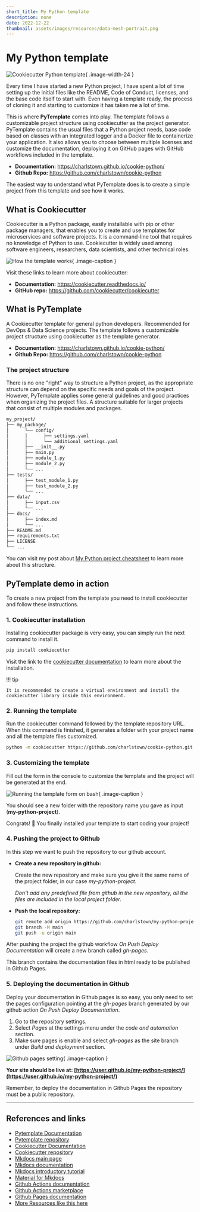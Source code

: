 ```yaml
---
short_title: My Python template
description: none
date: 2022-12-22
thumbnail: assets/images/resources/data-mesh-portrait.png
---
```


# My Python template

![Cookiecutter Python template](../../assets/images/resources/template-python-portrait.png){ .image-width-24 }

Every time I have started a new Python project, I have spent a lot of time setting up the initial files like the README, Code of Conduct, licenses, and the base code itself to start with. Even having a template ready, the process of cloning it and starting to customize it has taken me a lot of time.

This is where **PyTemplate** comes into play. The template follows a customizable project structure using cookiecutter as the project generator. PyTemplate contains the usual files that a Python project needs, base code based on classes with an integrated logger and a Docker file to containerize your application. It also allows you to choose between multiple licenses and customize the documentation, deploying it on GitHub pages with GitHub workflows included in the template.

- **Documentation:** https://charlstown.github.io/cookie-python/
- **Github Repo:** https://github.com/charlstown/cookie-python

The easiest way to understand what PyTemplate does is to create a simple project from this template and see how it works.


## What is Cookiecutter

Cookiecutter is a Python package, easily installable with pip or other package managers, that enables you to create and use templates for microservices and software projects. It is a command-line tool that requires no knowledge of Python to use. Cookiecutter is widely used among software engineers, researchers, data scientists, and other technical roles.

![How the template works](../../assets/images/resources/template-python-how-it-works.png){ .image-caption }

Visit these links to learn more about cookiecutter:

- **Documentation:** https://cookiecutter.readthedocs.io/
- **GitHub repo:** https://github.com/cookiecutter/cookiecutter


## What is PyTemplate

A Cookiecutter template for general python developers. Recommended for DevOps & Data Science projects. The template follows a customizable project structure using cookiecutter as the template generator.

- **Documentation:** https://charlstown.github.io/cookie-python/
- **Github Repo:** https://github.com/charlstown/cookie-python


### The project structure

There is no one "right" way to structure a Python project, as the appropriate structure can depend on the specific needs and goals of the project. However, PyTemplate applies some general guidelines and good practices when organizing the project files. A structure suitable for larger projects that consist of multiple modules and packages.

```bash
my_project/
├── my_package/
│      └── config/
│      │      ├── settings.yaml
│      │      └── additional_settings.yaml
│      ├── __init__.py
│      ├── main.py
│      ├── module_1.py
│      ├── module_2.py
│      └── ...
├── tests/
│      ├── test_module_1.py
│      ├── test_module_2.py
│      └── ...
├── data/
│      ├── input.csv
│      └── ...
├── docs/
│      ├── index.md
│      └── ...
├── README.md
├── requirements.txt
├── LICENSE
└── ...
```

You can visit my post about [My Python project cheatsheet](https://carlosgrande.me/my-python-project-cheatsheet/) to learn more about this structure.


## PyTemplate demo in action

To create a new project from the template you need to install cookiecutter and follow these instructions.


### 1. Cookiecutter installation

Installing cookiecutter package is very easy, you can simply run the next command to install it.

```bash
pip install cookiecutter
```

Visit the link to the [cookiecutter documentation](https://cookiecutter.readthedocs.io/en/stable/installation.html#install-cookiecutter) to learn more about the installation.

!!! tip

	It is recommended to create a virtual environment and install the cookiecutter library inside this environment.


### 2. Running the template

Run the cookiecutter command followed by the template repository URL. When this command is finished, it generates a folder with your project name and all the template files customized.

```bash
python -m cookiecutter https://github.com/charlstown/cookie-python.git
```

### 3. Customizing the template

Fill out the form in the console to customize the template and the project will be generated at the end.

![Running the template form on bash](../../assets/images/resources/template-python-run.png){ .image-caption }


You should see a new folder with the repository name you gave as input (**my-python-project**).

Congrats! &#x1f387; You finally installed your template to start coding your project!


### 4. Pushing the project to Github

In this step we want to push the repository to our github account.

- **Create a new repository in github:**

	Create the new repository and make sure you give it the same name of the project folder, in our case *my-python-project*.

	*Don't add any predefined file from github in the new repository, all the files are included in the local project folder.*

- **Push the local repository:**

	```bash
	git remote add origin https://github.com/charlstown/my-python-project.git
	git branch -M main
	git push -u origin main
	```

After pushing the project the github workflow *On Push Deploy Documentation* will create a new branch called *gh-pages*.

This branch contains the documentation files in html ready to be published in Github Pages.


### 5. Deploying the documentation in Github

Deploy your documentation in Github pages is so easy, you only need to set the pages configuration pointing at the *gh-pages* branch generated by our github action *On Push Deploy Documentation*.

1. Go to the repository settings.
2. Select *Pages* at the settings menu under the *code and automation* section.
3. Make sure pages is enable and select *gh-pages* as the site branch under *Build and deployment* section.

![Github pages setting](../../assets/images/resources/template-python-ghpages.png){ .image-caption }


**Your site should be live at: [https://user.github.io/my-python-project/](https://user.github.io/my-python-project/)**

Remember, to deploy the documentation in Github Pages the repository must be a public repository.

---

## References and links

- [Pytemplate Documentation](https://charlstown.github.io/cookie-python/)
- [Pytemplate repository](https://github.com/charlstown/cookie-python)
- [Cookiecutter Documentation](https://cookiecutter.readthedocs.io/)
- [Cookiecutter repository](https://github.com/cookiecutter/cookiecutter)
- [Mkdocs main page](https://www.mkdocs.org/)
- [Mkdocs documentation](https://github.com/mkdocs/mkdocs/blob/master/docs/index.md)
- [Mkdocs introductory tutorial](https://github.com/mkdocs/mkdocs/blob/master/docs/getting-started.md)
- [Material for Mkdocs](https://squidfunk.github.io/mkdocs-material/)
- [Github Actions documentation](https://docs.github.com/es/actions)
- [Github Actions marketplace](https://github.com/marketplace?type=actions)
- [Github Pages documentation](https://docs.github.com/es/pages)
- [More Resources like this here](https://carlosgrande.me/#resources-cheatsheets/)

